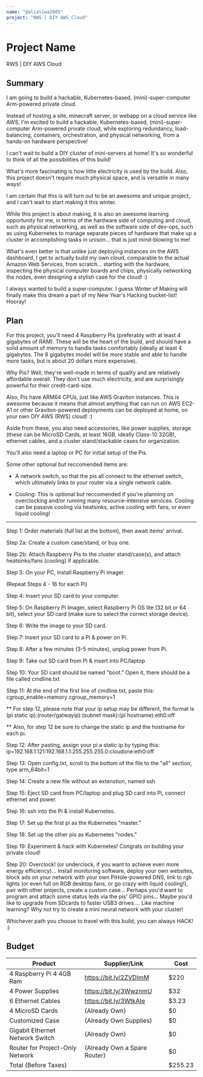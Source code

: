 ```yaml
---
name: "@alialiwa2005"
project: "RWS | DIY AWS Cloud"
---
```


# Project Name
RWS | DIY AWS Cloud
## Summary

I am going to build a hackable, Kubernetes-based, (mini)-super-computer Arm-powered private cloud. 

Instead of hosting a site, minecraft server, or webapp on a cloud service like AWS, 
I'm excited to build a hackable, Kubernetes-based, (mini)-super-computer Arm-powered private cloud, while exploring redundancy, load-balancing, containers, orchestration, and physical networking, from a hands-on hardware perspective!

I can't wait to build a DIY cluster of mini-servers at home! It's so wonderful to think of all the possibilities of this build!

What's more fascinating is how little electricity is used by the build. Also, this project doesn't require much physical space, 
and is versatile in many ways!

I am certain that this is will turn out to be an awesome and unique project, and I can't wait to start making it this winter.

While this project is about making, it is also an awesome learning opportunity for me, in terms of the hardware side of computing and cloud, such as physical networking, as well as the software side of dev-ops, 
such as using Kubernetes to manage separate pieces of hardware that make up a cluster in accomplishing tasks in unison... that is just mind-blowing to me!

What's even better is that unlike just deploying instances on the AWS dashboard, I get to actually build my own cloud, comparable to the actual Amazon Web Services, from scratch... starting with the hardware, inspecting the physical computer boards and chips, physically networking the nodes, even designing a stylish case for the cloud! :)

I always wanted to build a super-computer. I guess Winter of Making will finally make this dream a part of my New Year's Hacking bucket-list! Hooray!

## Plan

For this project, you'll need 4 Raspberry Pis (preferably with at least 4 gigabytes of RAM). 
These will be the heart of the build, and should have a solid amount of memory to handle tasks comfortably (ideally at least 4 gigabytes. 
The 8 gigabytes model will be more stable and able to handle more tasks, but is about 20 dollars more expensive).

Why Pis? Well, they're well-made in terms of quality and are relatively affordable overall. 
They don't use much electricity, and are surprisingly powerful for their credit-card-size.

Also, Pis have ARM64 CPUs, just like AWS Graviton instances. This is awesome because it means that almost anything that can run on AWS EC2-A1 
or other Graviton-powered deployments can be deployed at home, on your own DIY AWS (RWS) cloud! :)

Aside from these, you also need accessories, like power supplies, storage (these can be MicroSD Cards, at least 16GB, ideally Class-10 32GB), ethernet cables, and a cluster stand/stackable cases for organization.

You'll also need a laptop or PC for initial setup of the Pis.

Some other optional but reccomended items are:

- A network switch, so that the pis all connect to the ethernet switch, which ultimately links to your router via a 
single network cable.

- Cooling: This is optional but reccomended if you're planning on overclocking and/or running many resource-intensive services. 
  Cooling can be passive cooling via heatsinks, active cooling with fans, or even liquid cooling!

---

Step 1: Order materials (full list at the bottom), then await items' arrival.

Step 2a: Create a custom case/stand, or buy one.

Step 2b: Attach Raspberry Pis to the cluster stand/case(s), and attach heatsinks/fans (cooling) if applicable.

Step 3: On your PC, install Raspberry Pi imager.

(Repeat Steps 4 - 16 for each Pi)

Step 4: Insert your SD card to your computer.

Step 5: On Raspberry Pi Imager, select Raspberry Pi OS lite (32 bit or 64 bit), select your SD card (make sure to select the correct storage device).

Step 6: Write the image to your SD card.

Step 7: Insert your SD card to a Pi & power on Pi.

Step 8: After a few minutes (3-5 minutes), unplug power from Pi.

Step 9: Take out SD card from Pi & insert into PC/laptop

Step 10: Your SD card should be named "boot." Open it, there should be a file called cmdline.txt

Step 11: At the end of the first line of cmdline.txt, paste this: cgroup_enable=memory cgroup_memory=1

** For step 12, please note that your ip setup may be different, the format is (pi static ip):(router/gatwayip):(subnet mask):(pi hostname):eth0:off

** Also, for step 12 be sure to change the static ip and the hostname for each pi.

Step 12: After pasting, assign your pi a static ip by typing this: ip=192.168.1.121:192.168.1.1:255.255.255.0:cloudone:eth0:off

Step 13: Open config.txt, scroll to the bottom of the file to the "all" section, type arm_64bit=1

Step 14: Create a new file without an extenstion, named ssh

Step 15: Eject SD card from PC/laptop and plug SD card into Pi, connect ethernet and power.

Step 16: ssh into the Pi & install Kubernetes.

Step 17: Set up the first pi as the Kubernetes "master."

Step 18: Set up the other pis as Kubernetes "nodes."

Step 19: Experiment & hack with Kubernetes! Congrats on building your private cloud!

Step 20: Overclock! (or underclock, if you want to achieve even more energy efficiency)... 
Install monitoring software, deploy your own websites, block ads on your network with your own PiHole-powered DNS,
link to rgb lights (or even full on RGB desktop fans, or go crazy with liquid cooling!), pair with other projects, create a custom case... 
Perhaps you'd want to program and attach some status leds via the pis' GPIO pins... Maybe you'd like to upgrade from SDcards to faster USB3 drives....
Like machine learning? Why not try to create a mini neural network with your cluster!

Whichever path you choose to travel with this build, you can always HACK! :)

## Budget

| Product                         | Supplier/Link                         | Cost    |
| ------------------------------- | ------------------------------------- | ------- |
| 4 Raspberry Pi 4 4GB Ram        | https://bit.ly/2ZVDImM                | $220    |
| 4 Power Supplies                | https://bit.ly/3WwznmU                | $32     |
| 6 Ethernet Cables               | https://bit.ly/3WtkAte                | $3.23   |
| 4 MicroSD Cards                 | (Already Own)                         | $0      |
| Customized Case                 | (Already Own Supplies)                | $0      |
| Gigabit Ethernet Network Switch | (Already Own)                         | $0      |
| Router for Project-Only Network | (Already Own a Spare Router)          | $0      |
| Total (Before Taxes)            |                                       | $255.23 |
